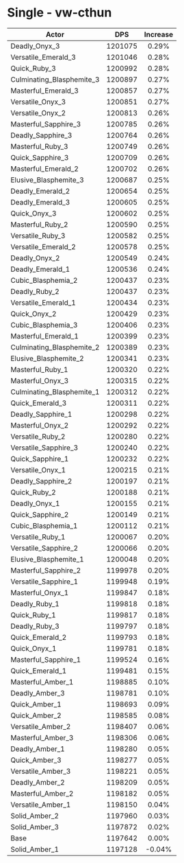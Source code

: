 # Single - vw-cthun
| Actor | DPS | Increase |
|---|:---:|:---:|
|Deadly_Onyx_3|1201075|0.29%|
|Versatile_Emerald_3|1201046|0.28%|
|Quick_Ruby_3|1200992|0.28%|
|Culminating_Blasphemite_3|1200897|0.27%|
|Masterful_Emerald_3|1200857|0.27%|
|Versatile_Onyx_3|1200851|0.27%|
|Versatile_Onyx_2|1200813|0.26%|
|Masterful_Sapphire_3|1200785|0.26%|
|Deadly_Sapphire_3|1200764|0.26%|
|Masterful_Ruby_3|1200749|0.26%|
|Quick_Sapphire_3|1200709|0.26%|
|Masterful_Emerald_2|1200702|0.26%|
|Elusive_Blasphemite_3|1200687|0.25%|
|Deadly_Emerald_2|1200654|0.25%|
|Deadly_Emerald_3|1200605|0.25%|
|Quick_Onyx_3|1200602|0.25%|
|Masterful_Ruby_2|1200590|0.25%|
|Versatile_Ruby_3|1200582|0.25%|
|Versatile_Emerald_2|1200578|0.25%|
|Deadly_Onyx_2|1200549|0.24%|
|Deadly_Emerald_1|1200536|0.24%|
|Cubic_Blasphemia_2|1200437|0.23%|
|Deadly_Ruby_2|1200437|0.23%|
|Versatile_Emerald_1|1200434|0.23%|
|Quick_Onyx_2|1200429|0.23%|
|Cubic_Blasphemia_3|1200406|0.23%|
|Masterful_Emerald_1|1200399|0.23%|
|Culminating_Blasphemite_2|1200389|0.23%|
|Elusive_Blasphemite_2|1200341|0.23%|
|Masterful_Ruby_1|1200320|0.22%|
|Masterful_Onyx_3|1200315|0.22%|
|Culminating_Blasphemite_1|1200312|0.22%|
|Quick_Emerald_3|1200311|0.22%|
|Deadly_Sapphire_1|1200298|0.22%|
|Masterful_Onyx_2|1200292|0.22%|
|Versatile_Ruby_2|1200280|0.22%|
|Versatile_Sapphire_3|1200240|0.22%|
|Quick_Sapphire_1|1200232|0.22%|
|Versatile_Onyx_1|1200215|0.21%|
|Deadly_Sapphire_2|1200197|0.21%|
|Quick_Ruby_2|1200188|0.21%|
|Deadly_Onyx_1|1200155|0.21%|
|Quick_Sapphire_2|1200149|0.21%|
|Cubic_Blasphemia_1|1200112|0.21%|
|Versatile_Ruby_1|1200067|0.20%|
|Versatile_Sapphire_2|1200066|0.20%|
|Elusive_Blasphemite_1|1200048|0.20%|
|Masterful_Sapphire_2|1199978|0.20%|
|Versatile_Sapphire_1|1199948|0.19%|
|Masterful_Onyx_1|1199847|0.18%|
|Deadly_Ruby_1|1199818|0.18%|
|Quick_Ruby_1|1199817|0.18%|
|Deadly_Ruby_3|1199797|0.18%|
|Quick_Emerald_2|1199793|0.18%|
|Quick_Onyx_1|1199781|0.18%|
|Masterful_Sapphire_1|1199524|0.16%|
|Quick_Emerald_1|1199481|0.15%|
|Masterful_Amber_1|1198885|0.10%|
|Deadly_Amber_3|1198781|0.10%|
|Quick_Amber_1|1198693|0.09%|
|Quick_Amber_2|1198585|0.08%|
|Versatile_Amber_2|1198407|0.06%|
|Masterful_Amber_3|1198306|0.06%|
|Deadly_Amber_1|1198280|0.05%|
|Quick_Amber_3|1198277|0.05%|
|Versatile_Amber_3|1198221|0.05%|
|Deadly_Amber_2|1198209|0.05%|
|Masterful_Amber_2|1198182|0.05%|
|Versatile_Amber_1|1198150|0.04%|
|Solid_Amber_2|1197960|0.03%|
|Solid_Amber_3|1197872|0.02%|
|Base|1197642|0.00%|
|Solid_Amber_1|1197128|-0.04%|
